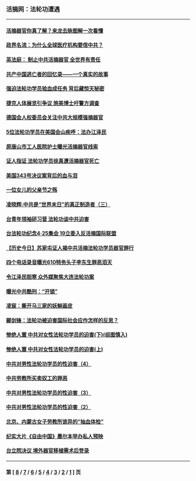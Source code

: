 ### 活摘网：法轮功遭遇
---
#### [活摘器官你真了解？来龙去脉图解一次看懂](../../pages/nf5881/n13013820.md?06300430) 
#### [政界名流：为什么全球医疗机构要信中共？](../../pages/nf5881/n11945479.md?06300430) 
#### [英法庭： 制止中共活摘器官 全世界有责任](../../pages/nf5881/n11330691.md?06300430) 
#### [共产中国逃亡者的回忆录——一个真实的故事](../../pages/nf5881/n10918649.md?06300430) 
#### [强迫法轮功学员验血成任务 背后藏惊天秘密](../../pages/nf5881/n4252384.md?06300430) 
#### [捷克人体展览引争议 旅美博士吁警方调查](../../pages/nf5881/n9429187.md?06300430) 
#### [德国会人权委员会关注中共大规模强摘器官](../../pages/nf5881/n8418950.md?06300430) 
#### [5位法轮功学员在美国会山疾呼：法办江泽民](../../pages/nf5881/n8101519.md?06300430) 
#### [原唐山市工人医院护士曝光活摘器官线索](../../pages/nf5881/n8076384.md?06300430) 
#### [证人指证 法轮功学员徐真遭活摘器官死亡](../../pages/nf5881/n8042467.md?06300430) 
#### [美国343号决议案背后的血与泪](../../pages/nf5881/n8020684.md?06300430) 
#### [一位女儿的父亲节之殇](../../pages/nf5881/n8014122.md?06300430) 
#### [凌晓辉:中共是“世界末日”的真正制造者（三）](../../pages/nf5881/n4210333.md?06300430) 
#### [台青年领袖研习营 法轮功谈中共迫害](../../pages/nf5881/n4141857.md?06300430) 
#### [台法轮功纪念4‧25集会 19立委入反活摘国际联盟](../../pages/nf5881/n4141821.md?06300430) 
#### [【历史今日】苏家屯证人揭中共活摘法轮功学员器官罪行](../../pages/nf5881/n4135912.md?06300430) 
#### [四个电话录音曝光610特务头子李东生罪恶滔天](../../pages/nf5881/n4040060.md?06300430) 
#### [令江泽民胆寒 众外媒聚焦大连法轮功案](../../pages/nf5881/n3932671.md?06300430) 
#### [曝光中共酷刑：“开锁”](../../pages/nf5881/n3889373.md?06300430) 
#### [凌宸：撕开马三家的妖魅画皮](../../pages/nf5881/n3849369.md?06300430) 
#### [郦剑锋：法轮功被迫害国际社会应作怎样的反思？](../../pages/nf5881/n3824560.md?06300430) 
#### [惨绝人寰 中共对女性法轮功学员的迫害(下)(组图慎入)](../../pages/nf5881/n3816285.md?06300430) 
#### [惨绝人寰 中共对女性法轮功学员的迫害(上)](../../pages/nf5881/n3815374.md?06300430) 
#### [中共对男性法轮功学员的性迫害（4）](../../pages/nf5881/n3769144.md?06300430) 
#### [中共劳教所买卖奴工的罪恶](../../pages/nf5881/n3769378.md?06300430) 
#### [中共对男性法轮功学员的性迫害（3）](../../pages/nf5881/n3768231.md?06300430) 
#### [中共对男性法轮功学员的性迫害（2）](../../pages/nf5881/n3767211.md?06300430) 
#### [北京、内蒙古女子劳教所诡异的“抽血体检”](../../pages/nf5881/n3753158.md?06300430) 
#### [纪实大片《自由中国》墨尔本举办私人预映](../../pages/nf5881/n3743337.md?06300430) 
#### [台立院决议 境外器官移植需术后登录](../../pages/nf5881/n3741520.md?06300430) 

---
#### 第 [ [8](./8.md?06300430) / [7](./7.md?06300430) / [6](./6.md?06300430) / [5](./5.md?06300430) / [4](./4.md?06300430) / [3](./3.md?06300430) / [2](./2.md?06300430) / [1](./1.md?06300430) ] 页
